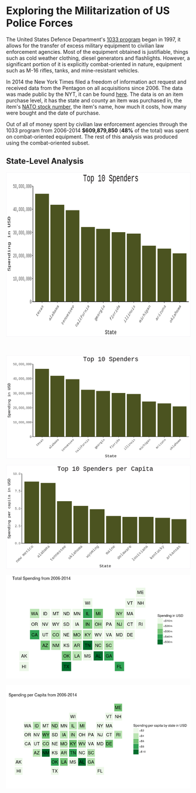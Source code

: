 Exploring the Militarization of US Police Forces
================================================

The United States Defence Department's [1033 program](https://en.wikipedia.org/wiki/1033_program) began in 1997, it allows for the transfer of excess military equipment to civilian law enforcement agencies. Most of the equipment obtained is justifiable, things such as cold weather clothing, diesel generators and flashlights. However, a significant portion of it is explicitly combat-oriented in nature, equipment such as M-16 rifles, tanks, and mine-resistant vehicles.  

In 2014 the New York Times filed a freedom of information act request and received data from the Pentagon on all acquisitions since 2006. The data was made public by the NYT, it can be found [here](https://github.com/TheUpshot/Military-Surplus-Gear). The data is on an item purchase level, it has the state and county an item was purchased in, the item's [NATO stock number](https://en.wikipedia.org/wiki/NATO_Stock_Number), the item's name, how much it costs, how many were bought and the date of purchase.

Out of all of money spent by civilian law enforcement agencies through the 1033 program from 2006-2014 **$609,879,850** (**48%** of the total) was spent on combat-oriented equipment. The rest of this analysis was produced using the combat-oriented subset.

## State-Level Analysis

<head>
<script type="text/javascript">
var image1 = new Image()
image1.src = "images/topStateSpenders.png"
var image2 = new Image()
image2.src = "images/topStateSpenderPerCapita.png"
</script>
</head>
<body>
<p><img src="images/topStateSpenders.png" width="800" height="450" name="slide" /></p>
<script type="text/javascript">
        var step=1;
        function slideit()
        {
            document.images.slide.src = eval("image"+step+".src");
            if(step<2)
                step++;
            else
                step=1;
            setTimeout("slideit()",2500);
        }
        slideit();
</script>
</body>


<br></br>
<img align="middle" src="images/topStateSpenders.png">
<br></br>
<img align="middle" src="images/topStateSpendersPerCapita.png">
<br></br>
<img align="middle" src="images/topStateSpendersMap.png">
<br></br>
<img align="middle" src="images/topStateSpendersPerCapitaMap.png">
